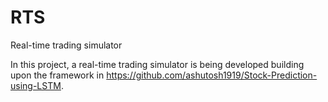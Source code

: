 # RTS
Real-time trading simulator

In this project, a real-time trading simulator is being developed building upon the framework in https://github.com/ashutosh1919/Stock-Prediction-using-LSTM.
